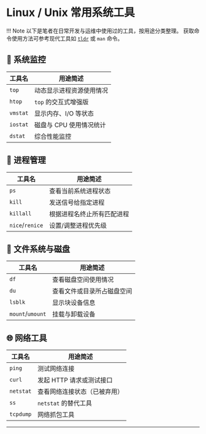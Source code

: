 # Linux / Unix 常用系统工具

!!! Note
    以下是笔者在日常开发与运维中使用过的工具，按用途分类整理。 获取命令使用方法可参考现代工具如 [`tldr`](https://tldr.sh/) 或 `man` 命令。

## 🔧 系统监控

| 工具名   | 用途简述               |
|----------|------------------------|
| `top`    | 动态显示进程资源使用情况 |
| `htop`   | `top` 的交互式增强版     |
| `vmstat` | 显示内存、I/O 等状态     |
| `iostat` | 磁盘与 CPU 使用情况统计  |
| `dstat`  | 综合性能监控             |


## 🧠 进程管理

| 工具名     | 用途简述               |
|------------|------------------------|
| `ps`       | 查看当前系统进程状态     |
| `kill`     | 发送信号给指定进程       |
| `killall`  | 根据进程名终止所有匹配进程 |
| `nice`/`renice` | 设置/调整进程优先级 |

## 🧵 文件系统与磁盘

| 工具名  | 用途简述                     |
|---------|------------------------------|
| `df`    | 查看磁盘空间使用情况          |
| `du`    | 查看文件或目录所占磁盘空间     |
| `lsblk` | 显示块设备信息                 |
| `mount`/`umount` | 挂载与卸载设备        |

## 🌐 网络工具

| 工具名     | 用途简述                    |
|------------|-----------------------------|
| `ping`     | 测试网络连接                 |
| `curl`     | 发起 HTTP 请求或测试接口      |
| `netstat`  | 查看网络连接状态（已被弃用） |
| `ss`       | `netstat` 的替代工具         |
| `tcpdump`  | 网络抓包工具                 |

---
